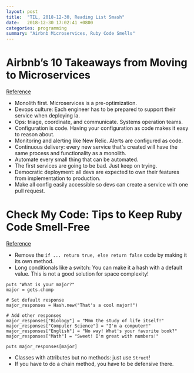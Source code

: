 ```yaml
---
layout: post
title:  "TIL, 2018-12-30, Reading List Smash"
date:   2018-12-30 17:02:41 +0800
categories: programming
summary: "Airbnb Microservices, Ruby Code Smells"
---
```


# Airbnb’s 10 Takeaways from Moving to Microservices
[Reference](https://thenewstack.io/airbnbs-10-takeaways-moving-microservices/)

- Monolith first. Microservices is a pre-optimization.
- Devops culture: Each engineer has to be prepared to support their service when deploying la.
- Ops: triage, coordinate, and communicate. Systems operation teams.
- Configuration is code. Having your configuration as code makes it easy to reason about.
- Monitoring and alerting like New Relic. Alerts are configured as code.
- Continuous delivery: every new service that's created will have the same process and functionality as a monolith.
- Automate every small thing that can be automated.
- The first services are going to be bad. Just keep on trying.
- Democratic deployment: all devs are expected to own their features from implementation to production.
- Make all config easily accessible so devs can create a service with one pull request.

# Check My Code: Tips to Keep Ruby Code Smell-Free
[Reference](https://www.codementor.io/ruby-on-rails/tutorial/check-my-code-tips-to-keep-ruby-codes-smell-free)

- Remove the `if ... return true, else return false` code by making it its own method.
- Long conditionals like a switch: You can make it a hash with a default value. This is not a good solution for space complexity!

```
puts "What is your major?"
major = gets.chomp

# Set default response
major_responses = Hash.new("That's a cool major!")

# Add other responses
major_responses["Biology"] = "Mmm the study of life itself!"
major_responses["Computer Science"] = "I'm a computer!"
major_responses["English"] = "No way! What's your favorite book?"
major_responses["Math"] = "Sweet! I'm great with numbers!"

puts major_responses[major]
```

- Classes with attributes but no methods: just use `Struct`!
- If you have to do a chain method, you have to be defensive there.

